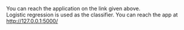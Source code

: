 You can reach the application on the link given above.   
Logistic regression is used as the classifier.
You can reach the app at http://127.0.0.1:5000/